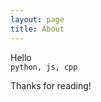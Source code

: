```yaml
---
layout: page
title: About
---
```


<p class="message">
  Hello<br>
  <code>python, js, cpp</code>
</p>

Thanks for reading!
